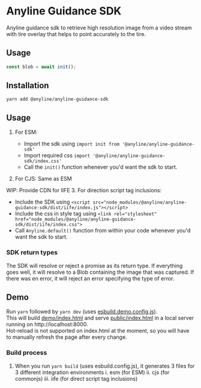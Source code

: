# Anyline Guidance SDK

Anyline guidance sdk to retrieve high resolution image from a video stream with tire overlay that helps to point accurately to the tire.

## Usage

```js
const blob = await init();
```

## Installation


```shell
yarn add @anyline/anyline-guidance-sdk
```


## Usage

1. For ESM:
   - Import the sdk using `import init from '@anyline/anyline-guidance-sdk'` 
   - Import required css `import '@anyline/anyline-guidance-sdk/index.css'`
   - Call the `init()` function whenever you'd want the sdk to start.

2. For CJS:
   Same as ESM

WIP: Provide CDN for IIFE
3. For direction script tag inclusions:
   - Include the SDK using `<script src="node_modules/@anyline/anyline-guidance-sdk/dist/iife/index.js"></script>` 
   - Include the css in style tag using `<link rel="stylesheet" href="node_modules/@anyline/anyline-guidance-sdk/dist/iife/index.css">`
   - Call `Anyline.default()` function from within your code whenever you'd want the sdk to start.

### SDK return types

The SDK will resolve or reject a promise as its return type. If everything goes well, it will resolve to a Blob containing the image that was captured. If there was en error, it will reject an error specifying the type of error.


## Demo
Run `yarn` followed by `yarn dev` (uses [esbuild.demo.config.js](./esbuild.dev.config.js)).  
This will build [demo/index.html](public/index.html) and serve [public/index.html](public/index.html) in a local server running on http://localhost:8000.  
Hot-reload is not supported on index.html at the moment, so you will have to manually refresh the page after every change.


### Build process

1. When you run `yarn build` (uses esbuild.config.js), it generates 3 files for 3 different integration environments
   i. esm (for ESM)
   ii. cjs (for commonjs)
   iii. iife (for direct script tag inclusions)
